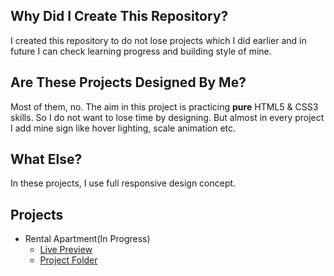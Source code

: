 ## Why Did I Create This Repository?
I created this repository to do not lose projects which I did earlier and in future I can check learning progress and building style of mine.

## Are These Projects Designed By Me?
Most of them, no. The aim in this project is practicing **pure** HTML5 & CSS3 skills. So I do not want to lose time by designing. But almost in every project I add mine sign like hover lighting, scale animation etc.

## What Else?
In these projects, I use full responsive design concept.

## Projects
* Rental Apartment(In Progress)
	* [Live Preview](http://gelistiricionur.com/html-css-practice/apartment-rental)
	* [Project Folder](#)
